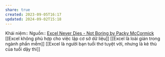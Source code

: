 ```yaml
---
share: true
created: 2023-09-05T16:17
updated: 2024-09-02T15:18
---
```

Khái niệm:: 
Nguồn:: [Excel Never Dies - Not Boring by Packy McCormick](https://www.notboring.co/p/excel-never-dies)
[[Excel không phù hợp cho việc lập cơ sở dữ liệu]]
[[Excel là loài gián trong ngành phần mềm]]
[[Excel là người bạn tuổi thơ tuyệt vời, nhưng là kẻ thù của tuổi dậy thì]]